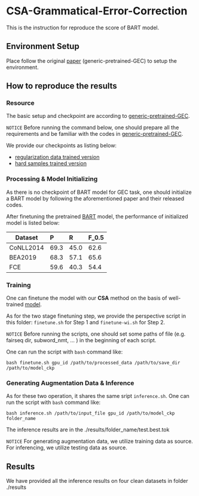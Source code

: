 # CSA-Grammatical-Error-Correction
This is the instruction for reproduce the score of BART model.

## Environment Setup
Place follow the original [paper](https://github.com/Katsumata420/generic-pretrained-GEC/tree/master/BART-GEC) (generic-pretrained-GEC) to setup the environment.

## How to reproduce the results
### Resource
The basic setup and checkpoint are according to [generic-pretrained-GEC](https://github.com/Katsumata420/generic-pretrained-GEC/tree/master/BART-GEC).

`NOTICE`
Before running the command below, one should prepare all the requirements and be familiar with the codes in [generic-pretrained-GEC](https://github.com/Katsumata420/generic-pretrained-GEC/tree/master/BART-GEC).

We provide our checkpoints as listing below:
 - [regularization data trained version]()
 - [hard samples trained version]()


### Processing & Model Initializing
As there is no checkpoint of BART model for GEC task, one should initialize a BART model by following the aforementioned paper and their released codes.

After finetuning the pretrained [BART](https://dl.fbaipublicfiles.com/fairseq/models/bart.large.tar.gz) model, the performance of initialized model is listed below:

|   Dataset   | P    | R    | F_0.5 
| ---- | :---- | :---- | :----  
| CoNLL2014| 69.3 | 45.0 | 62.6 
| BEA2019 |68.3 | 57.1 |65.6
| FCE | 59.6 | 40.3 | 54.4


### Training


One can finetune the model with our **CSA** method on the basis of well-trained [model](https://gec-pseudo-data.s3-ap-northeast-1.amazonaws.com/ldc_giga.spell_error.finetune.checkpoint_best.pt). 


As for the two stage finetuning step, we provide the perspective script in this folder: `finetune.sh` for Step 1 and `finetune-wi.sh` for Step 2. 

`NOTICE` Before running the scripts, one should set some paths of file (e.g. fairseq dir, subword_nmt, ... ) in the beginning of each script.

One can run the script with `bash` command like:
```
bash finetune.sh gpu_id /path/to/processed_data /path/to/save_dir /path/to/model_ckp
```
### Generating Augmentation Data & Inference
As for these two operation, it shares the same sript `inference.sh`.
One can run the script with `bash` command like:
```
bash inference.sh /path/to/input_file gpu_id /path/to/model_ckp folder_name
```

The inference results are in the ./results/folder_name/test.best.tok

`NOTICE`
For generating augmentation data, we utilize training data as source. 
For inferencing, we utilize testing data as source.


## Results
We have provided all the inference results on four clean datasets in folder ./results








